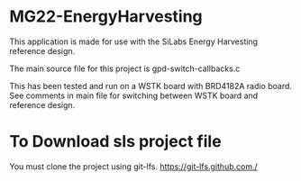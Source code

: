 # MG22-EnergyHarvesting

This application is made for use with the SiLabs Energy Harvesting reference design. 

The main source file for this project is gpd-switch-callbacks.c

This has been tested and run on a WSTK board with BRD4182A radio board. See comments in main file for switching between WSTK board and reference design.

# To Download sls project file
You must clone the project using git-lfs.
https://git-lfs.github.com./
